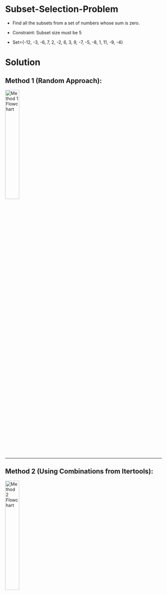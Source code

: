 # Subset-Selection-Problem
*  Find all the subsets from a set of numbers whose sum is zero.

*  Constraint: Subset size must be 5
  
*  Set={-12, -3, -6, 7, 2, -2, 6, 3, 9, -7, -5, -8, 1, 11, -9, -4}

# Solution



## Method 1 (Random Approach):

<img src="https://github.com/NoobCoder6969/Subset-Selection-Problem/raw/main/Subset%20Selection%20problem%20Method%201.png" alt="Method 1 Flowchart" width="30%">

---

## Method 2 (Using Combinations from Itertools):

<img src="https://github.com/NoobCoder6969/Subset-Selection-Problem/raw/main/Subset%20Selection%20problem%20Method%202.png" alt="Method 2 Flowchart" width="30%">
